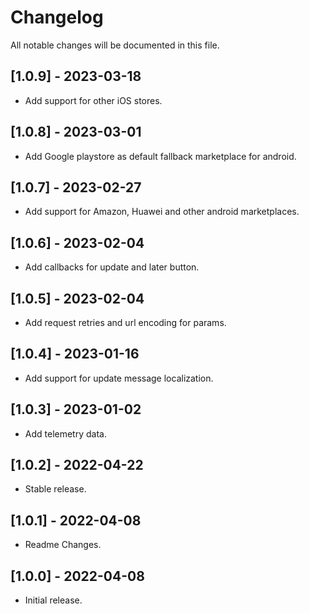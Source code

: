 # Changelog

All notable changes will be documented in this file.

## [1.0.9] - 2023-03-18
* Add support for other iOS stores.

## [1.0.8] - 2023-03-01
* Add Google playstore as default fallback marketplace for android.

## [1.0.7] - 2023-02-27
* Add support for Amazon, Huawei and other android marketplaces.

## [1.0.6] - 2023-02-04
* Add callbacks for update and later button.

## [1.0.5] - 2023-02-04
* Add request retries and url encoding for params.

## [1.0.4] - 2023-01-16
* Add support for update message localization.

## [1.0.3] - 2023-01-02
* Add telemetry data.

## [1.0.2] - 2022-04-22
* Stable release.

## [1.0.1] - 2022-04-08
* Readme Changes.

## [1.0.0] - 2022-04-08
* Initial release.
